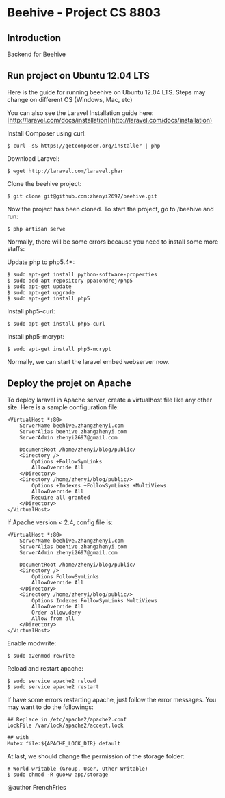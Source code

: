 # Beehive - Project CS 8803

## Introduction
Backend for Beehive

## Run project on Ubuntu 12.04 LTS

Here is the guide for running beehive on Ubuntu 12.04 LTS. Steps may change on different OS (Windows, Mac, etc)

You can also see the Laravel Installation guide here: [http://laravel.com/docs/installation](http://laravel.com/docs/installation)

Install Composer using curl:

	$ curl -sS https://getcomposer.org/installer | php
	
Download Laravel:

	$ wget http://laravel.com/laravel.phar

Clone the beehive project:

	$ git clone git@github.com:zhenyi2697/beehive.git

Now the project has been cloned. To start the project, go to /beehive and run:

	$ php artisan serve
	
Normally, there will be some errors because you need to install some more staffs:

Update php to php5.4+:

	$ sudo apt-get install python-software-properties
	$ sudo add-apt-repository ppa:ondrej/php5
	$ sudo apt-get update
	$ sudo apt-get upgrade
	$ sudo apt-get install php5

Install php5-curl:
	
	$ sudo apt-get install php5-curl

Install php5-mcrypt:
	
	$ sudo apt-get install php5-mcrypt

Normally, we can start the laravel embed webserver now.

## Deploy the projet on Apache

To deploy laravel in Apache server, create a virtualhost file like any other site.
Here is a sample configuration file:

	<VirtualHost *:80>
		ServerName beehive.zhangzhenyi.com
		ServerAlias beehive.zhangzhenyi.com
		ServerAdmin zhenyi2697@gmail.com
		
		DocumentRoot /home/zhenyi/blog/public/
		<Directory />
			Options +FollowSymLinks
			AllowOverride All
		</Directory>
		<Directory /home/zhenyi/blog/public/>
			Options +Indexes +FollowSymLinks +MultiViews
			AllowOverride All
			Require all granted
		</Directory>
	</VirtualHost>
	
If Apache version < 2.4, config file is:

	<VirtualHost *:80>
		ServerName beehive.zhangzhenyi.com
		ServerAlias beehive.zhangzhenyi.com
		ServerAdmin zhenyi2697@gmail.com
		
		DocumentRoot /home/zhenyi/blog/public/
		<Directory />
			Options FollowSymLinks
			AllowOverride All
		</Directory>
		<Directory /home/zhenyi/blog/public/>
			Options Indexes FollowSymLinks MultiViews
			AllowOverride All
			Order allow,deny
			Allow from all
		</Directory>
	</VirtualHost>
	
Enable modwrite:
	
	$ sudo a2enmod rewrite

Reload and restart apache:

	$ sudo service apache2 reload
	$ sudo service apache2 restart
	
If have some errors restarting apache, just follow the error messages.
You may want to do the followings:

	## Replace in /etc/apache2/apache2.conf
	LockFile /var/lock/apache2/accept.lock
	
	## with
	Mutex file:${APACHE_LOCK_DIR} default
	
At last, we should change the permission of the storage folder:

	# World-writable (Group, User, Other Writable)
	$ sudo chmod -R guo+w app/storage


@author FrenchFries


